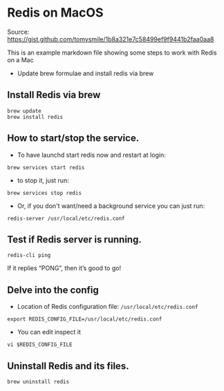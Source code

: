 # Redis on MacOS

Source: https://gist.github.com/tomysmile/1b8a321e7c58499ef9f9441b2faa0aa8

This is an example markdown file showing some steps to work with  Redis on a Mac

* Update brew formulae and install redis via brew

## Install Redis via brew

```shell
brew update
brew install redis
```
## How to start/stop the service.

* To have launchd start redis now and restart at login:
```shell
brew services start redis
```

* to stop it, just run:
```shell
brew services stop redis
```

* Or, if you don't want/need a background service you can just run:
```shell
redis-server /usr/local/etc/redis.conf
```

## Test if Redis server is running.

```shell
redis-cli ping
```
If it replies “PONG”, then it’s good to go!

## Delve into the config

* Location of Redis configuration file: `/usr/local/etc/redis.conf`

```shell
export REDIS_CONFIG_FILE=/usr/local/etc/redis.conf
```

* You can edit inspect it 

```shell
vi $REDIS_CONFIG_FILE
```

## Uninstall Redis and its files.

```shell
brew uninstall redis
```
